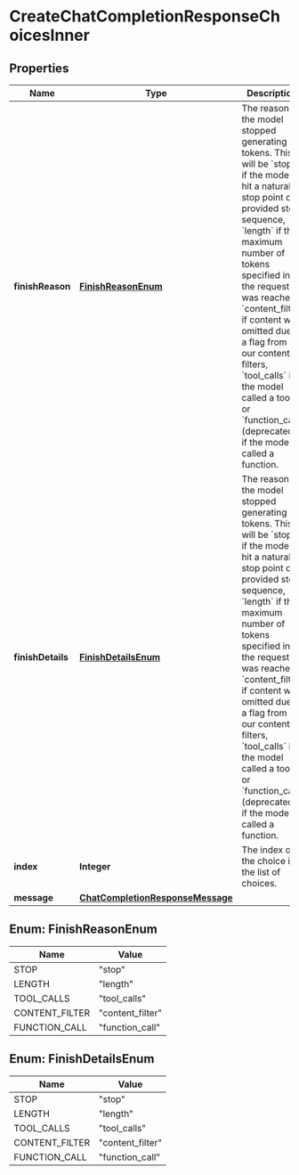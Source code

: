 

# CreateChatCompletionResponseChoicesInner


## Properties

| Name | Type | Description | Notes |
|------------ | ------------- | ------------- | -------------|
|**finishReason** | [**FinishReasonEnum**](#FinishReasonEnum) | The reason the model stopped generating tokens. This will be &#x60;stop&#x60; if the model hit a natural stop point or a provided stop sequence, &#x60;length&#x60; if the maximum number of tokens specified in the request was reached, &#x60;content_filter&#x60; if content was omitted due to a flag from our content filters, &#x60;tool_calls&#x60; if the model called a tool, or &#x60;function_call&#x60; (deprecated) if the model called a function.  |  [optional] |
|**finishDetails** | [**FinishDetailsEnum**](#FinishDetailsEnum) | The reason the model stopped generating tokens. This will be &#x60;stop&#x60; if the model hit a natural stop point or a provided stop sequence, &#x60;length&#x60; if the maximum number of tokens specified in the request was reached, &#x60;content_filter&#x60; if content was omitted due to a flag from our content filters, &#x60;tool_calls&#x60; if the model called a tool, or &#x60;function_call&#x60; (deprecated) if the model called a function.  |  [optional] |
|**index** | **Integer** | The index of the choice in the list of choices. |  |
|**message** | [**ChatCompletionResponseMessage**](ChatCompletionResponseMessage.md) |  |  |



## Enum: FinishReasonEnum

| Name | Value |
|---- | -----|
| STOP | &quot;stop&quot; |
| LENGTH | &quot;length&quot; |
| TOOL_CALLS | &quot;tool_calls&quot; |
| CONTENT_FILTER | &quot;content_filter&quot; |
| FUNCTION_CALL | &quot;function_call&quot; |



## Enum: FinishDetailsEnum

| Name | Value |
|---- | -----|
| STOP | &quot;stop&quot; |
| LENGTH | &quot;length&quot; |
| TOOL_CALLS | &quot;tool_calls&quot; |
| CONTENT_FILTER | &quot;content_filter&quot; |
| FUNCTION_CALL | &quot;function_call&quot; |



